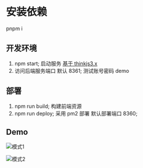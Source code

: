 # 安装依赖

pnpm i

## 开发环境

1. npm start; 启动服务 [基于 thinkjs3.x](https://thinkjs.org/doc/index.html)
2. 访问后端服务端口 默认 8361; 测试账号密码 demo

## 部署

1. npm run build; 构建前端资源
2. npm run deploy; 采用 pm2 部署 默认部署端口 8360;


## Demo

![模式1](https://lyr-cli-oss.oss-cn-beijing.aliyuncs.com/assets/mode3.png)

![模式2](https://lyr-cli-oss.oss-cn-beijing.aliyuncs.com/assets/mode4.png)